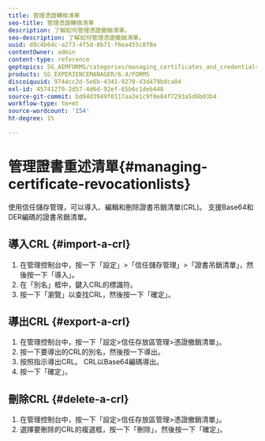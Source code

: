 ```yaml
---
title: 管理憑證轉換清單
seo-title: 管理憑證轉換清單
description: 了解如何管理憑證撤銷清單。
seo-description: 了解如何管理憑證撤銷清單。
uuid: d8c4b64c-a273-4f5d-8b71-f6ea455c0f0a
contentOwner: admin
content-type: reference
geptopics: SG_AEMFORMS/categories/managing_certificates_and_credentials
products: SG_EXPERIENCEMANAGER/6.4/FORMS
discoiquuid: 9744cc2d-5e6b-4341-9270-43d479bdca04
exl-id: 45741270-2d57-4d6d-92ef-65b6c1deb448
source-git-commit: bd94d3949f0117aa3e1c9f0e84f7293a5d6b03b4
workflow-type: tm+mt
source-wordcount: '154'
ht-degree: 1%

---
```


# 管理證書重述清單{#managing-certificate-revocationlists}

使用信任儲存管理，可以導入、編輯和刪除證書吊銷清單(CRL)。 支援Base64和DER編碼的證書吊銷清單。

## 導入CRL {#import-a-crl}

1. 在管理控制台中，按一下「設定」>「信任儲存管理」>「證書吊銷清單」，然後按一下「導入」。
1. 在「別名」框中，鍵入CRL的標識符。
1. 按一下「瀏覽」以查找CRL，然後按一下「確定」。

## 導出CRL {#export-a-crl}

1. 在管理控制台中，按一下「設定>信任存放區管理>憑證撤銷清單」。
1. 按一下要導出的CRL的別名，然後按一下導出。
1. 按照指示導出CRL。 CRL以Base64編碼導出。
1. 按一下「確定」。

## 刪除CRL {#delete-a-crl}

1. 在管理控制台中，按一下「設定>信任存放區管理>憑證撤銷清單」。
1. 選擇要刪除的CRL的複選框，按一下「刪除」，然後按一下「確定」。
